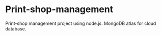 # Print-shop-management
Print-shop management project using node.js.
MongoDB atlas for cloud database.

